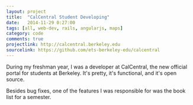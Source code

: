 ```yaml
---
layout: project
title:  "CalCentral Student Developing"
date:   2014-11-29 0:27:00
tags: [all, web-dev, rails, angularjs, maps]
category: code
comments: true
projectlink: http://calcentral.berkeley.edu
sourcelink: https://github.com/ets-berkeley-edu/calcentral
---
```


During my freshman year, I was a developer at CalCentral, the new official portal for students at Berkeley. It's pretty, it's functional, and it's open source.

Besides bug fixes, one of the features I was responsible for was the book list for a semester.
